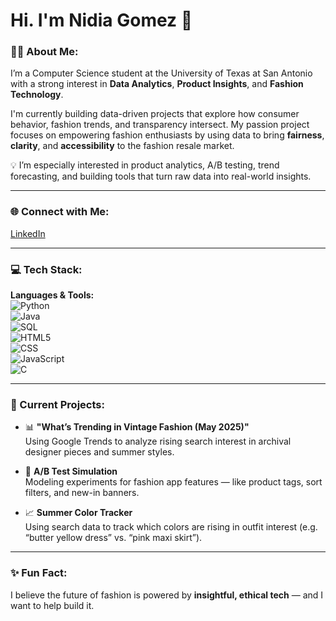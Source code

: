# Hi. I'm Nidia Gomez 👋

### 👩‍💻 About Me:
I’m a Computer Science student at the University of Texas at San Antonio with a strong interest in **Data Analytics**, **Product Insights**, and **Fashion Technology**.

I'm currently building data-driven projects that explore how consumer behavior, fashion trends, and transparency intersect. My passion project focuses on empowering fashion enthusiasts by using data to bring **fairness**, **clarity**, and **accessibility** to the fashion resale market.

💡 I’m especially interested in product analytics, A/B testing, trend forecasting, and building tools that turn raw data into real-world insights.

---

### 🌐 Connect with Me:
[LinkedIn](https://www.linkedin.com/in/nidia-gomez)  

---

### 💻 Tech Stack:
**Languages & Tools:**  
![Python](https://img.shields.io/badge/-Python-blue?style=flat-square&logo=python)  
![Java](https://img.shields.io/badge/-Java-orange?style=flat-square&logo=java)  
![SQL](https://img.shields.io/badge/-SQL-336791?style=flat-square&logo=postgresql)  
![HTML5](https://img.shields.io/badge/-HTML5-E34F26?style=flat-square&logo=html5)  
![CSS](https://img.shields.io/badge/-CSS3-1572B6?style=flat-square&logo=css3)  
![JavaScript](https://img.shields.io/badge/-JavaScript-F7DF1E?style=flat-square&logo=javascript)  
![C](https://img.shields.io/badge/-C-blue?style=flat-square&logo=c)

---

### 🔭 Current Projects:
- 📊 **"What’s Trending in Vintage Fashion (May 2025)"**  
Using Google Trends to analyze rising search interest in archival designer pieces and summer styles.

- 🧪 **A/B Test Simulation**  
Modeling experiments for fashion app features — like product tags, sort filters, and new-in banners.

- 📈 **Summer Color Tracker**  
Using search data to track which colors are rising in outfit interest (e.g. “butter yellow dress” vs. “pink maxi skirt”).

---

### ✨ Fun Fact:
I believe the future of fashion is powered by **insightful, ethical tech** — and I want to help build it.
